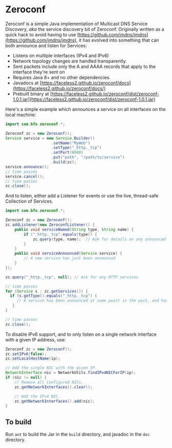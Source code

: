# Zeroconf

Zeroconf is a simple Java implementation of Multicast DNS Service Discovery, _aka_ the service discovery bit of Zeroconf.
Originally written as a quick hack to avoid having to use [https://github.com/jmdns/jmdns](https://github.com/jmdns/jmdns), it has evolved into something
that can both announce and listen for Services:

* Listens on multiple interfaces (IPv4 and IPv6)
* Network topology changes are handled transparently.
* Sent packets include only the A and AAAA records that apply to the interface they're sent on
* Requires Java 8+ and no other dependencies.
* Javadocs at [https://faceless2.github.io/zeroconf/docs](https://faceless2.github.io/zeroconf/docs/)
* Prebuilt binary at [https://faceless2.github.io/zeroconf/dist/zeroconf-1.0.1.jar](https://faceless2.github.io/zeroconf/dist/zeroconf-1.0.1.jar)

Here's a simple example which announces a service on all interfaces on the local machine:

```java
import com.bfo.zeroconf.*;

Zeroconf zc = new Zeroconf();
Service service = new Service.Builder()
                    .setName("MyWeb")
                    .setType("_http._tcp")
                    .setPort(8080)
                    .put("path", "/path/to/service")
                    .build(zc);
service.announce();
// time passes
service.cancel();
// time passes
zc.close();
```

And to listen, either add a Listener for events or use the live, thread-safe Collection of Services.

```java
import com.bfo.zeroconf.*;

Zeroconf zc = new Zeroconf();
zc.addListener(new ZeroconfListener() {
    public void serviceNamed(String type, String name) {
        if ("_http._tcp".equals(type)) {
            zc.query(type, name);  // Ask for details on any announced HTTP services
        }
    }
    public void serviceAnnounced(Service service) {
        // A new service has just been announced
    }
});

zc.query("_http._tcp", null); // Ask for any HTTP services

// time passes
for (Service s : zc.getServices()) {
  if (s.getType().equals("_http._tcp") {
     // A service has been announced at some point in the past, and has not yet expired.
   }
}

// time passes
zc.close();
```

To disable IPv6 support, and to only listen on a single network interface with a given IP address, use:

```java
Zeroconf zc = new Zeroconf();
zc.setIPv6(false);
zc.setLocalHostName(ip);

// Add the single NIC with the given IP.
NetworkInterface nic = NetworkUtils.findIPv4NICForIP(ip);
if (nic != null) {
    // Remove all configured NICs.
    zc.getNetworkInterfaces().clear();

    // Add the IPv4 NIC.
    zc.getNetworkInterfaces().add(nic);
}
```

To build
--

Run `ant` to build the Jar in the `build` directory, and javadoc in the `doc` directory.
